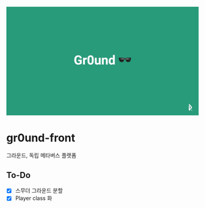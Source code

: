 ![head](./head.jpg)

# gr0und-front
그라운드, 독립 메타버스 플랫폼

## To-Do

* [x] 스무더 그라운드 분할
* [x] Player class 화
